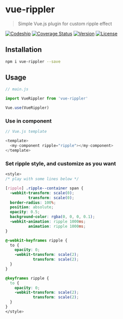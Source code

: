 # vue-rippler

> Simple Vue.js plugin for custom ripple effect

[![Codeship](https://img.shields.io/codeship/3a192ae0-9502-0134-8f6e-1e693cf3975e/master.svg)](https://www.npmjs.com/package/vue-rippler)
[![Coverage Status](https://coveralls.io/repos/github/spemer/vue-rippler/badge.svg?branch=master)](https://coveralls.io/github/spemer/vue-rippler?branch=master)
[![Version](https://img.shields.io/npm/v/vue-rippler.svg)](https://www.npmjs.com/package/vue-rippler)
[![License](https://img.shields.io/npm/l/vue-rippler.svg)](https://www.npmjs.com/package/vue-rippler)

## Installation

``` bash
npm i vue-rippler --save
```

## Usage

``` javascript
// main.js

import VueRippler from 'vue-rippler'

Vue.use(VueRippler)
```

### Use in component

``` javascript
// Vue.js template

<template>
  <my-component ripple="ripple"></my-component>
</template>
```

### Set ripple style, and customize as you want

``` css
<style>
/* play with some lines below */

[ripple] .ripple--container span {
  -webkit-transform: scale(0);
          transform: scale(0);
  border-radius: 100%;
  position: absolute;
  opacity: 0.5;
  background-color: rgba(0, 0, 0, 0.1);
  -webkit-animation: ripple 1000ms;
          animation: ripple 1000ms;
}

@-webkit-keyframes ripple {
  to {
    opacity: 0;
    -webkit-transform: scale(2);
            transform: scale(2);
  }
}

@keyframes ripple {
  to {
    opacity: 0;
    -webkit-transform: scale(2);
            transform: scale(2);
  }
}
</style>
```
